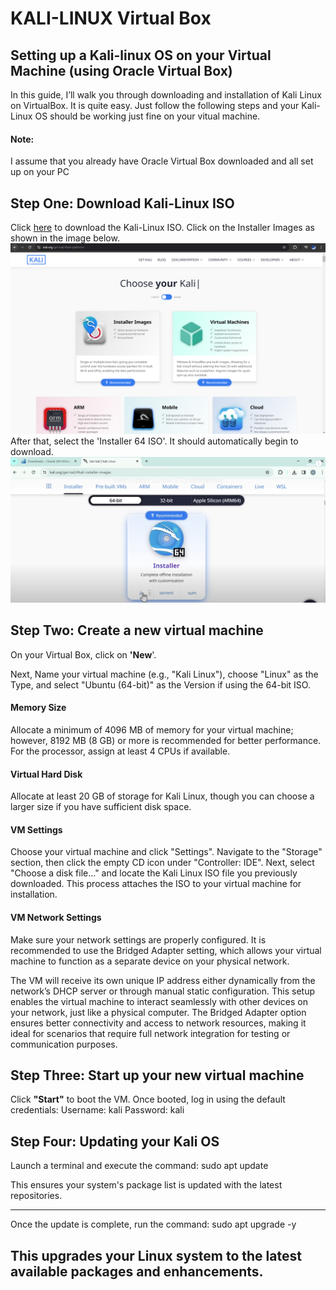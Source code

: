 <h1>KALI-LINUX Virtual Box</h1>


<h2>Setting up a Kali-linux OS on your Virtual Machine (using Oracle Virtual Box)</h2>
In this guide, I’ll walk you through downloading and installation of Kali Linux on VirtualBox. It is quite easy. Just follow the following steps and your Kali-Linux OS should be working just fine on your vitual machine.
<h4> Note: </h4> I assume that you already have Oracle Virtual Box downloaded and all set up on your PC

<h2>Step One: Download Kali-Linux ISO </h2>
Click <a href="https://www.kali.org/get-kali/#kali-platforms">here</a>  to download the Kali-Linux ISO. Click on the Installer Images as shown in the image below.

<img src = "Folder/kali 1.png">
After that, select the 'Installer 64 ISO'. It should automatically begin to download.
<img src = "Folder/kali download installer.png">

<h2>Step Two: Create a new virtual machine</h2>
On your Virtual Box, click on <b>'New</b>'.

Next, Name your virtual machine (e.g., "Kali Linux"), choose "Linux" as the Type, and select "Ubuntu (64-bit)" as the Version if using the 64-bit ISO.

<h4>Memory Size</h4>
Allocate a minimum of 4096 MB of memory for your virtual machine; however, 8192 MB (8 GB) or more is recommended for better performance. For the processor, assign at least 4 CPUs if available.

<h4>Virtual Hard Disk</h4>
Allocate at least 20 GB of storage for Kali Linux, though you can choose a larger size if you have sufficient disk space.

<h4>VM Settings</h4>
Choose your virtual machine and click "Settings". Navigate to the "Storage" section, then click the empty CD icon under "Controller: IDE". Next, select "Choose a disk file..." and locate the Kali Linux ISO file you previously downloaded. This process attaches the ISO to your virtual machine for installation.

<h4>VM Network Settings </h4>
Make sure your network settings are properly configured. It is recommended to use the Bridged Adapter setting, which allows your virtual machine to function as a separate device on your physical network.

The VM will receive its own unique IP address either dynamically from the network’s DHCP server or through manual static configuration. This setup enables the virtual machine to interact seamlessly with other devices on your network, just like a physical computer. The Bridged Adapter option ensures better connectivity and access to network resources, making it ideal for scenarios that require full network integration for testing or communication purposes.


<h2>Step Three: Start up your new virtual machine</h2>
Click <b>"Start"</b> to boot the VM. Once booted, log in using the default credentials:
Username: kali
Password: kali

<h2>Step Four: Updating your Kali OS</h2>
Launch a terminal and execute the command:
sudo apt update

This ensures your system's package list is updated with the latest repositories.

-----
Once the update is complete, run the command:
sudo apt upgrade -y

This upgrades your Linux system to the latest available packages and enhancements.
-

